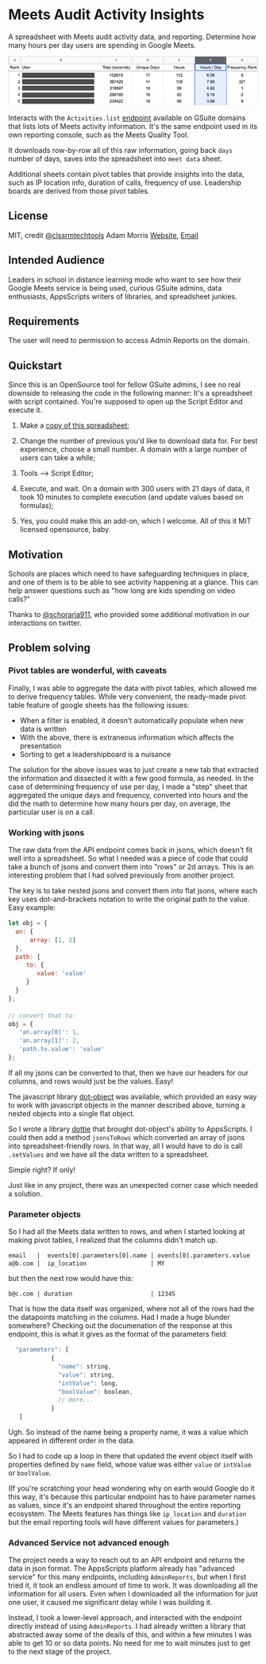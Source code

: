 # Meets Audit Activity Insights

A spreadsheet with Meets audit activity data, and reporting. Determine how many hours per day users are spending in Google Meets.

![FrequencyLeaderboard](/frequencyleaderboard.png?raw=true "Frequency Leaderboard")

Interacts with the `Activities.list` [endpoint](https://developers.google.com/admin-sdk/reports/v1/reference/activities/list) available on GSuite domains that lists lots of Meets activity information. It's the same endpoint used in its own reporting console, such as the Meets Quality Tool.

It downloads row-by-row all of this raw information, going back `days` number of days, saves into the spreadsheet into `meet data` sheet.

Additional sheets contain pivot tables that provide insights into the data, such as IP location info, duration of calls, frequency of use. Leadership boards are derived from those pivot tables.

## License

MIT, credit [@clssrmtechtools](https://twitter.com/clssroomtechtools) Adam Morris [Website](https://classroomtechtools.com), [Email](classroomtechtools.ctt@gmail.com)

## Intended Audience

Leaders in school in distance learning mode who want to see how their Google Meets service is being used, curious GSuite admins, data enthusiasts, AppsScripts writers of libraries, and spreadsheet junkies.

## Requirements

The user will need to permission to access Admin Reports on the domain.

## Quickstart

Since this is an OpenSource tool for fellow GSuite admins, I see no real downside to releasing the code in the following manner: It's a spreadsheet with script contained. You're supposed to open up the Script Editor and execute it.

1. Make a [copy of this spreadsheet](https://docs.google.com/spreadsheets/d/1wOrv2KxLxJwB27OL1butFn_PJPNJlG6VUXpR6bSe0kA/edit#gid=0);

2. Change the number of previous you'd like to download data for. For best experience, choose a small number. A domain with a large number of users can take a while;

3. Tools —> Script Editor;
 
4. Execute, and wait. On a domain with 300 users with 21 days of data, it took 10 minutes to complete execution (and update values based on formulas);

5. Yes, you could make this an add-on, which I welcome. All of this it MIT licensed opensource, baby.


## Motivation

Schools are places which need to have safeguarding techniques in place, and one of them is to be able to see activity happening at a glance. This can help answer questions such as "how long are kids spending on video calls?"

Thanks to [@schoraria911](https://twitter.com/schoraria911), who provided some additional motivation in our interactions on twitter.

## Problem solving

### Pivot tables are wonderful, with caveats

Finally, I was able to aggregate the data with pivot tables, which allowed me to derive frequency tables. While very convenient, the ready-made pivot table feature of google sheets has the following issues:

* When a filter is enabled, it doesn't automatically populate when new data is written
* With the above, there is extraneous information which affects the presentation
* Sorting to get a leadershipboard is a nuisance

The solution for the above issues was to just create a new tab that extracted the information and dissected it with a few good formula, as needed. In the case of determining frequency of use per day, I made a "step" sheet that aggregated the unique days and frequency, converted into hours and the did the math to determine how many hours per day, on average, the particular user is on a call.

### Working with jsons

The raw data from the API endpoint comes back in jsons, which doesn't fit well into a spreadsheet. So what I needed was a piece of code that could take a bunch of jsons and convert them into "rows" or 2d arrays. This is an interesting problem that I had solved previously from another project.

The key is to take nested jsons and convert them into flat jsons, where each key uses dot-and-brackets notation to write the original path to the value. Easy example:

```js
let obj = {
  an: {
      array: [1, 2]
  },
  path: {
     to: {
        value: 'value'
     }
  }  
};

// convert that to:
obj = {
   'an.array[0]': 1,
   'an.array[1]': 2,
   'path.to.value': 'value'
};
```

If all my jsons can be converted to that, then we have our headers for our columns, and rows would just be the values. Easy!

The javascript library [dot-object](https://www.npmjs.com/package/dot-object) was available, which provided an easy way to work with javascript objects in the manner described above, turning a nested objects into a single flat object.

So I wrote a library [dottie](https://github.com/classroomtechtools/dottie.gs) that brought dot-object's ability to AppsScripts. I could then add a method `jsonsToRows` which converted an array of jsons into spreadsheet-friendly rows. In that way, all I would have to do is call `.setValues` and we have all the data written to a spreadsheet.

Simple right? If only!

Just like in any project, there was an unexpected corner case which needed a solution.

### Parameter objects

So I had all the Meets data written to rows, and when I started looking at making pivot tables, I realized that the columns didn't match up.

```
email   |  events[0].parameters[0].name | events[0].parameters.value
a@b.com |  ip_location                  | MY
```
but then the next row would have this:
```
b@c.com | duration                      | 12345
```

That is how the data itself was organized, where not all of the rows had the the datapoints matching in the columns. Had I made a huge blunder somewhere? Checking out the documenation of the response at this endpoint, this is what it gives as the format of the parameters field:

```js
  "parameters": [
            {
              "name": string,
              "value": string,
              "intValue": long,
              "boolValue": boolean,
              // more...
            }
   ]
```

Ugh. So instead of the name being a property name, it was a value which appeared in different order in the data.

So I had to code up a loop in there that updated the event object itself with properties defined by `name` field, whose value was either `value` or `intValue` or `boolValue`.

(If you're scratching your head wondering why on earth would Google do it this way, it's because this particular endpoint has to have parameter names as values, since it's an endpoint shared throughout the entire reporting ecosystem. The Meets features has things like `ip_location` and `duration` but the email reporting tools will have different values for parameters.)

### Advanced Service not advanced enough

The project needs a way to reach out to an API endpoint and returns the data in json format. The AppsScripts platform already has "advanced service" for this many endpoints, including `AdminReports`, but when I first tried it, it took an endless amount of time to work. It was downloading all the information for all users. Even when I downloaded all the information for just one user, it caused me significant delay while I was building it.

Instead, I took a lower-level approach, and interacted with the endpoint directly instead of using `AdminReports`. I had already written a library that abstracted away some of the deails of this, and within a few minutes I was able to get 10 or so data points. No need for me to wait minutes just to get to the next stage of the project. 
